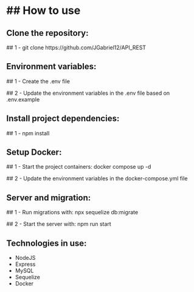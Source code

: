 <h1>## How to use</h1>
<h2>Clone the repository: </h2>
<p>## 1 - git clone https://github.com/JGabriel12/API_REST</p>
<h2>Environment variables: </h2>
<p>## 1 - Create the .env file</p>
<p>## 2 - Update the environment variables in the .env file based on .env.example</p>
<h2>Install project dependencies: </h2>
<p>## 1 - npm install</p>
<h2>Setup Docker:</h2>
<p>## 1 - Start the project containers: docker compose up -d</p>
<p>## 2 - Update the environment variables in the docker-compose.yml file</p>
<h2>Server and migration: </h2>
<p>## 1 - Run migrations with: npx sequelize db:migrate</p>
<p>## 2 - Start the server with: npm run start</p>
<h2>Technologies in use: </h2>
<ul>
<li>NodeJS</li>
<li>Express</li>
<li>MySQL</li>
<li>Sequelize</li>
<li>Docker</li>
</ul>

